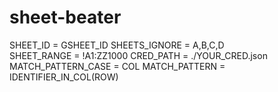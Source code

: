 # sheet-beater

SHEET_ID = GSHEET_ID
SHEETS_IGNORE = A,B,C,D   
SHEET_RANGE = !A1:ZZ1000
CRED_PATH = ./YOUR_CRED.json
MATCH_PATTERN_CASE = COL
MATCH_PATTERN = IDENTIFIER_IN_COL(ROW)
